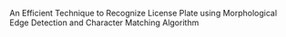 An Efficient Technique to Recognize License Plate using
Morphological Edge Detection and Character Matching
Algorithm
